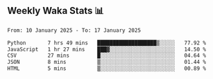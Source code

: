 ## Weekly Waka Stats 📊
<!--START_SECTION:waka-->

```txt
From: 10 January 2025 - To: 17 January 2025

Python       7 hrs 49 mins   ███████████████████▒░░░░░   77.92 %
JavaScript   1 hr 27 mins    ███▓░░░░░░░░░░░░░░░░░░░░░   14.50 %
CSV          27 mins         █░░░░░░░░░░░░░░░░░░░░░░░░   04.64 %
JSON         8 mins          ▒░░░░░░░░░░░░░░░░░░░░░░░░   01.44 %
HTML         5 mins          ▒░░░░░░░░░░░░░░░░░░░░░░░░   00.89 %
```

<!--END_SECTION:waka-->

<!--

Here are some ideas to get you started:

- 🔭 I’m currently working on (way to add branches committed on)
- 🌱 I’m currently learning Web Frameworks and Machine Learning! (Lisp, JS (react & angular), Python, and __)
- 💬 Ask me about ...
- 📫 How to reach me: 
- 😄 Pronouns: He/Him/His
- ⚡ Fun fact: ...

that-recsys-lab
-->
